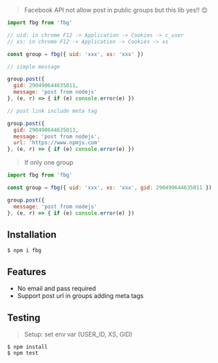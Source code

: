 > Facebook API not allow post in public groups but this lib yes!! :blush:

```js
import fbg from 'fbg'

// uid: in chrome F12 -> Application -> Cookies -> c_user
// xs: in chrome F12 -> Application -> Cookies -> xs

const group = fbg({ uid: 'xxx', xs: 'xxx' })

// simple message

group.post({
  gid: 290490644635011,
  message: 'post from nodejs'
}, (e, r) => { if (e) console.error(e) })

// post link include meta tag

group.post({
  gid: 290490644635011,
  message: 'post from nodejs',
  url: 'https://www.npmjs.com'
}, (e, r) => { if (e) console.error(e) })
```

> If only one group

```js
import fbg from 'fbg'

const group = fbg({ uid: 'xxx', xs: 'xxx', gid: 290490644635011 })

group.post({
  message: 'post from nodejs'
}, (e, r) => { if (e) console.error(e) })
```

## Installation

```
$ npm i fbg
```

## Features

  * No email and pass required
  * Support post url in groups adding meta tags

## Testing

> Setup: set env var (USER_ID, XS, GID)

```
$ npm install
$ npm test
```
